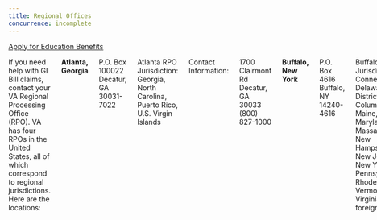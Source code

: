 ```yaml
---
title: Regional Offices
concurrence: incomplete
---
```


<div class="main" role="main" markdown="0">

<div class="action-bar">
  <div class="row">
    <div class="small-12 columns">
      <a class="usa-button-primary" href="/education/apply-for-education-benefits/">Apply for Education Benefits</a>
    </div>
  </div>
</div>

<div class="section one" markdown="0">
<div class="primary" markdown="0">
<div class="row" markdown="0">
<div class="small-12 columns" markdown="1">

If you need help with GI Bill claims, contact your VA Regional Processing Office (RPO). VA has four RPOs in the United States, all of which correspond to regional jurisdictions. Here are the locations:

**Atlanta, Georgia**

P.O. Box 100022
Decatur, GA
30031-7022

Atlanta RPO Jurisdiction:
Georgia, North Carolina, Puerto Rico, U.S. Virgin Islands

Contact Information:

1700 Clairmont Rd
Decatur, GA 30033
(800) 827-1000

**Buffalo, New York**

P.O. Box 4616
Buffalo, NY 14240-4616

Buffalo RPO Jurisdiction:
Connecticut, Delaware, District of Columbia, Maine, Maryland, Massachusetts, New Hampshire, New Jersey, New York, Pennsylvania, Rhode Island, Vermont, Virginia, foreign schools

Contact Information:

130 S Elmwood Ave #601
Buffalo, NY 14202

(716) 857-3159

**Muskogee, Oklahoma**

P.O. Box 8888
Muskogee, OK
74402-8888

Muskogee RPO Jurisdiction:
Alabama, Alaska, Arizona, Arkansas, California, Florida, Hawaii, Idaho, Louisiana, Mississippi, New Mexico, Nevada, Oklahoma, South Carolina, Texas, Utah, Washington, Trust Territories/Philippines

Contact Information:

125 S Main St.
Muskogee, OK 74401

(800) 827-1000

**St. Louis, Missouri**

P.O. Box 66830
St. Louis, MO
63166-6830

St. Louis RPO Jurisdiction:
Colorado, Illinois, Indiana, Iowa, Kansas, Kentucky, Michigan, Minnesota, Missouri, Montana, Nebraska, North Dakota, Ohio, South Dakota, Tennessee, Wisconsin, West Virginia, Wyoming

Contact Information:

400 S 18th St. 
St. Louis, MO 63103

(800) 827-1000

[MAP](http://www.benefits.va.gov/gibill/regional_processing.asp)


</div>
</div>
</div>


</div>
